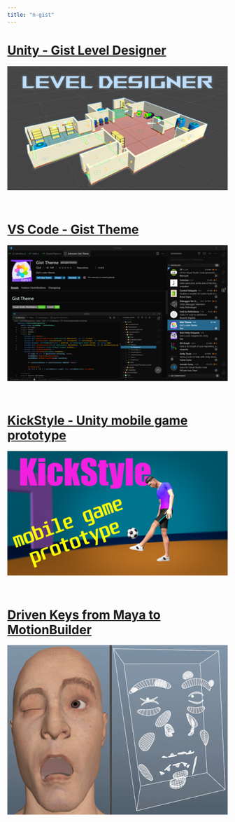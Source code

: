 ```yaml
---
title: "n-gist"
---
```


# [Unity - Gist Level Designer](/unity_level_designer.html)

[![Unity - Gist Level Designer](/images/LevelDesigner.png)](/unity_level_designer.html)

<br/>

# [VS Code - Gist Theme](/vscode_gist_theme.html)

[![VS Code - Gist Theme](/images/VsCodeTheme_Marketplace.png)](/vscode_gist_theme.html)

<br/>

# [KickStyle - Unity mobile game prototype](/kickstyle.html)

[![KickStyle - Unity mobile game prototype](/images/KickStyle.png)](/kickstyle.html)

<br/>

# [Driven Keys from Maya to MotionBuilder](/drivenkeys_from_maya_to_motionbuilder.html)

[![Driven Keys from Maya to MotionBuilder](/images/DrivenKeys_MAYA.gif)](/drivenkeys_from_maya_to_motionbuilder.html)